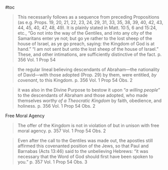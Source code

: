 #toc

>This necessarily follows as a sequence from preceding Propositions (as e.g. Props. 19, 20, 21, 22, 23, 24, 29, 31, 33, 35, 38, 39, 40, 42, 43, 44, 45, 40, 47, 48, 49). It is plainly stated in Matt. 10:5, 6 and 15:24, etc., “Go not into the way of the Gentiles, and into any city of the Samaritans enter ye not; but go ye rather to the lost sheep of the house of Israel, as ye go preach, saying: the Kingdom of God is at hand.” “I am not sent but unto the lost sheep of the house of Israel.” These, and other intimations, are sufficiently distinctive of the fact.
>p. 356 Vol. 1 Prop 54

>the regular lineal believing descendants of Abraham—the nationality of David—with those adopted (Prop. 29) by them, were entitled, *by covenant*, to this Kingdom.
>p. 356 Vol. 1 Prop 54 Obs. 2

>it was also in the Divine Purpose to bestow it upon “*a willing people*” to the descendants of Abraham and those adopted, who made themselves *worthy of a Theocratic Kingdom* by faith, obedience, and holiness.
>p. 356 Vol. 1 Prop 54 Obs. 2

Free Moral Agency

>The offer of the Kingdom is not in violation of but in unison with free moral agency.
>p. 357 Vol. 1 Prop 54 Obs. 2

>Even after the call to the Gentiles was made out, the apostles still affirmed this covenanted position of the Jews, so that Paul and Barnabas (Acts 13:46) said to the unbelieving Hebrews: “it was necessary that the Word of God should first have been spoken to you.”
>p. 357 Vol. 1 Prop 54 Obs. 3






